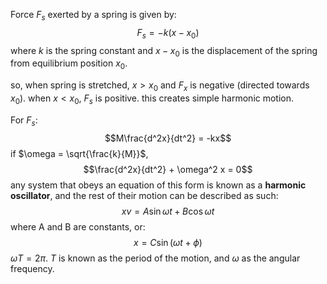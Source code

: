 Force $F_s$ exerted by a spring is given by:
$$F_s = -k(x-x_0)$$
where $k$ is the spring constant and $x - x_0$ is the displacement of the spring from equilibrium position $x_0$. 

so, when spring is stretched, $x > x_0$ and $F_x$ is negative (directed towards $x_0$).
when $x < x_0$, $F_s$ is positive.
this creates simple harmonic motion.

For $F_s$:
$$M\frac{d^2x}{dt^2} = -kx$$
if $\omega = \sqrt{\frac{k}{M}}$,
$$\frac{d^2x}{dt^2} + \omega^2 x = 0$$
any system that obeys an equation of this form is known as a **harmonic oscillator**, and the rest of their motion can be described as such:
$$x v= A\sin{\omega t} + B\cos{\omega t}$$
where A and B are constants, or:
$$x = C\sin{(\omega t + \phi)}$$
$\omega T = 2\pi$. $T$ is known as the period of the motion, and $\omega$ as the angular frequency. 



